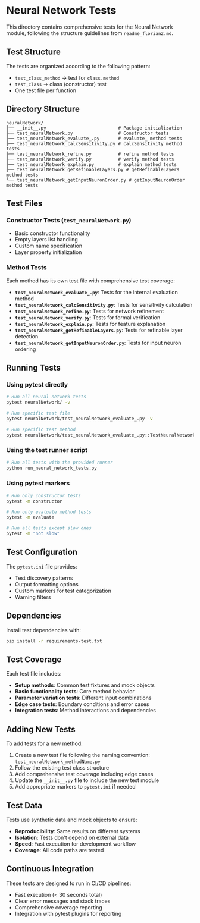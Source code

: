 # Neural Network Tests

This directory contains comprehensive tests for the Neural Network module, following the structure guidelines from `readme_florian2.md`.

## Test Structure

The tests are organized according to the following pattern:
- `test_class_method` → test for `class.method`
- `test_class` → class (constructor) test
- One test file per function

## Directory Structure

```
neuralNetwork/
├── __init__.py                           # Package initialization
├── test_neuralNetwork.py                 # Constructor tests
├── test_neuralNetwork_evaluate_.py       # evaluate_ method tests
├── test_neuralNetwork_calcSensitivity.py # calcSensitivity method tests
├── test_neuralNetwork_refine.py          # refine method tests
├── test_neuralNetwork_verify.py          # verify method tests
├── test_neuralNetwork_explain.py         # explain method tests
├── test_neuralNetwork_getRefinableLayers.py # getRefinableLayers method tests
└── test_neuralNetwork_getInputNeuronOrder.py # getInputNeuronOrder method tests
```

## Test Files

### Constructor Tests (`test_neuralNetwork.py`)
- Basic constructor functionality
- Empty layers list handling
- Custom name specification
- Layer property initialization

### Method Tests
Each method has its own test file with comprehensive test coverage:

- **`test_neuralNetwork_evaluate_.py`**: Tests for the internal evaluation method
- **`test_neuralNetwork_calcSensitivity.py`**: Tests for sensitivity calculation
- **`test_neuralNetwork_refine.py`**: Tests for network refinement
- **`test_neuralNetwork_verify.py`**: Tests for formal verification
- **`test_neuralNetwork_explain.py`**: Tests for feature explanation
- **`test_neuralNetwork_getRefinableLayers.py`**: Tests for refinable layer detection
- **`test_neuralNetwork_getInputNeuronOrder.py`**: Tests for input neuron ordering

## Running Tests

### Using pytest directly
```bash
# Run all neural network tests
pytest neuralNetwork/ -v

# Run specific test file
pytest neuralNetwork/test_neuralNetwork_evaluate_.py -v

# Run specific test method
pytest neuralNetwork/test_neuralNetwork_evaluate_.py::TestNeuralNetworkEvaluate::test_evaluate_numeric_input -v
```

### Using the test runner script
```bash
# Run all tests with the provided runner
python run_neural_network_tests.py
```

### Using pytest markers
```bash
# Run only constructor tests
pytest -m constructor

# Run only evaluate method tests
pytest -m evaluate

# Run all tests except slow ones
pytest -m "not slow"
```

## Test Configuration

The `pytest.ini` file provides:
- Test discovery patterns
- Output formatting options
- Custom markers for test categorization
- Warning filters

## Dependencies

Install test dependencies with:
```bash
pip install -r requirements-test.txt
```

## Test Coverage

Each test file includes:
- **Setup methods**: Common test fixtures and mock objects
- **Basic functionality tests**: Core method behavior
- **Parameter variation tests**: Different input combinations
- **Edge case tests**: Boundary conditions and error cases
- **Integration tests**: Method interactions and dependencies

## Adding New Tests

To add tests for a new method:

1. Create a new test file following the naming convention: `test_neuralNetwork_methodName.py`
2. Follow the existing test class structure
3. Add comprehensive test coverage including edge cases
4. Update the `__init__.py` file to include the new test module
5. Add appropriate markers to `pytest.ini` if needed

## Test Data

Tests use synthetic data and mock objects to ensure:
- **Reproducibility**: Same results on different systems
- **Isolation**: Tests don't depend on external data
- **Speed**: Fast execution for development workflow
- **Coverage**: All code paths are tested

## Continuous Integration

These tests are designed to run in CI/CD pipelines:
- Fast execution (< 30 seconds total)
- Clear error messages and stack traces
- Comprehensive coverage reporting
- Integration with pytest plugins for reporting
